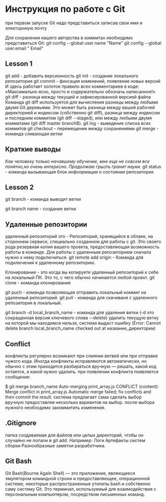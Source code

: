 # Инструкция по работе с Git

при первом запуске Git надо представиться записав свои имя и электорнную почту

Для сохранения нашего авторства в коммитах необходимо представиться Git:
git config --global user.name "Name"
git config --global user.email " Email"

## Lesson 1
git add - добавить версионность
git init - создание локального репозитория
git commit - фиксация изменений, появление новых версий
И здесь работает золотое правило всех комментариев в коде: «Максимально ясно, просто и содержательно обозначь написанное!»
git diff - разница между текущей и зафиксированной версией файла
Команда git diff используется для вычисления разницы между любыми двумя Git деревьями. Это может быть разница между вашей рабочей директорией и индексом (собственно git diff), разница между индексом и последним коммитом (git diff --staged), или между любыми двумя коммитами (git diff master branchB).
 git log - выведение списка всех коммитов
 git checkout - перемещение между сохранениями
 git merge - команда сливающая ветки
 ## **Краткие выводы**

 *Как человеку только начавшему обучение, мне еще не совсем все понятно,но очень интересно. Продолжаю грызть гранит науки.*
git status - команда вызывающая блок инфоормации о состоянии репозитория.
 ## Lesson 2

 git branch - команда выводит ветки

 git branch name - создание ветки

 ## Удаленные репозитории

 удаленный репозиторий это - Репозиторий, хранящийся в облаке, на стороннем сервисе, специально созданном для работы с git.
Это своего рода резервная копия вашего проекта, предоставляющая возможность работы в команде. Для работы с удаленным репозиторием сначала нужно к нему подключиться.
 git remote add origin - Команда для подключения к удаленному репозиторию.

Клонирование - это когда вы копируете удаленный репозиторий к себе на локальный ПК. Это то, с чего обычно начинается любой проект.
git clone - команда клонирования

git puch - команда позволяющая отправить локальный коммит на удаленный репозиторий.
git pull - команда для скачиваня с удаленного репозитория в локальный.

git branch -d local_branch_name - команда для удаления ветки (-d это сокращенная версия ключевого слова --delete)
 удалить текущую ветку на которой мы находимся нельзя, система выдаст ошибку (Error: Cannot delete branch local_branch_name checked out at название_директории)
 
 ## Conflict

 конфликты регулярно возникают при слиянии ветвей или при отправке чужого кода.
 Иногда конфликты исправляются автоматически, но обычно с этим приходится разбираться вручную — решать, какой код остается, а какой нужно удалить.
 при появлении конфликта появляется сообщение:
 
 $ git merge branch_name
Auto-merging print_array.js
CONFLICT (content): Merge conflict in print_array.js
Automatic merge failed; fix conflicts and then commit the result.
система предлагает сама сделать выбор вручную предоставляя несколько вариантов на выбор.
после выбора нужного необходимо закоммитить изменения.

## .Gitignore

папка создаваемая для файлов или целых директорий, чтобы он случайно не попали в git add. Например:
Логи
Артефакты систем сборки
Разнообразные заметки разработчика.

## Git Bash

Git Bash(Bourne Again Shell) — это приложение, являющееся эмулятором командной строки и предоставляющее, операционной системе, некоторые распространенные утилиты bash и собственно саму систему Git. Это терминал, используемый для взаимодействия с персональным компьютером, посредством письменных команд.

